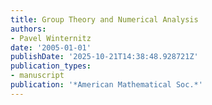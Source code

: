 ```yaml
---
title: Group Theory and Numerical Analysis
authors:
- Pavel Winternitz
date: '2005-01-01'
publishDate: '2025-10-21T14:38:48.928721Z'
publication_types:
- manuscript
publication: '*American Mathematical Soc.*'
---
```

